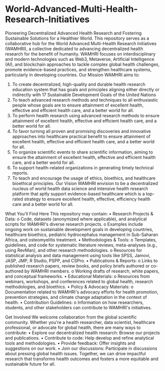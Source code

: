 # World-Advanced-Multi-Health-Research-Initiatives
Pioneering Decentralized Advanced Health Research and Fostering Sustainable Solutions for a Healthier World.
This repository serves as a collaborative hub for the World Advanced Multi-Health Research Initiatives (WAMHRI), a collective dedicated to advancing decentralized health research for the benefit of humanity. WAMHRI focuses on interdisciplinary and modern technologies such as Web3, Metaverse, Artificial Intelligence (AI), and blockchain approaches to tackle complex global health challenges, promote evidence-based practices, and strengthen healthcare systems, particularly in developing countries.
Our Mission
WAMHRI aims to:
1.	To create decentralized, high-quality and durable health research education system that has goals and principles aligning either directly or indirectly with 17 Sustainable Development Goals of the United Nations
2.	To teach advanced research methods and techniques to all enthusiastic people whose goals are to ensure attainment of excellent health, effective and efficient health care, and a better world for all.
3.	To perform health research using advanced research methods to ensure attainment of excellent health, effective and efficient health care, and a better world for all.
4.	To favor turning all proven and promising discoveries and innovative approaches into healthcare practical benefit to ensure attainment of excellent health, effective and efficient health care, and a better world for all.
5.	To organize scientific events to share scientific information, aiming to ensure the attainment of excellent health, effective and efficient health care, and a better world for all.
6.	To support health-related organizations in generating timely technical reports.
7.	To teach and encourage the usage of ethics, bioethics, and healthcare bioethical principles.
Our Vision
WAMHRI envision to be a decentralized nucleus of world health data science and intensive health research platform that aptly support evidence-based healthcare which is a top-rated strategy to ensure excellent health, effective, efficiency health care and a better world for all.

What You'll Find Here
This repository may contain:
•	Research Projects & Data: 
o	Code, datasets (anonymized where applicable), and analytical scripts for WAMHRI's diverse research projects.
o	Examples include ongoing work on sustainable development goals in developing countries, healthcare bioethics, pediatric hydrocephalus management in Sub-Saharan Africa, and osteomyelitis treatment.
•	Methodologies & Tools: 
o	Templates, guidelines, and code for systematic literature reviews, meta-analyses (e.g., using RevMan), and other research methodologies.
o	Resources for statistical analysis and data management using tools like SPSS, Jamovi, JASP, JMP, R Studio, PSPP, and CSPro.
•	Publications & Reports: 
o	Links to published research papers, review books, and policy briefs authored or co-authored by WAMHRI members.
o	Working drafts of research, white papers, and conceptual frameworks.
•	Educational Materials: 
o	Resources from webinars, workshops, and conferences related to global health, research methodologies, and bioethics.
•	Policy & Advocacy Materials: 
o	Documentation related to WAMHRI's advocacy efforts for health promotion, prevention strategies, and climate change adaptation in the context of health.
•	Contribution Guidelines: 
o	Information on how researchers, students, and other stakeholders can contribute to WAMHRI's initiatives.

Get Involved
We welcome collaboration from the global scientific community. Whether you're a health researcher, data scientist, healthcare professional, or advocate for global health, there are many ways to contribute:
•	Explore our decentralized health research: Browse our projects and publications.
•	Contribute to code: Help develop and refine analytical tools and methodologies.
•	Provide feedback: Offer insights and suggestions on our work.
•	Join our discussions: Participate in discussions about pressing global health issues.
Together, we can drive impactful research that transforms health outcomes and fosters a more equitable and sustainable future for all.
